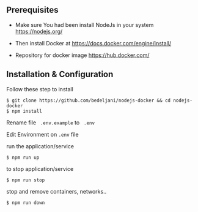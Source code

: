 ## Prerequisites
* Make sure You had been install NodeJs in your system https://nodejs.org/

* Then install Docker at https://docs.docker.com/engine/install/ 

* Repository for docker image https://hub.docker.com/


## Installation & Configuration
Follow these step to install


```
$ git clone https://github.com/bedeljani/nodejs-docker && cd nodejs-docker
$ npm install
```
Rename file ``` .env.example``` to ``` .env``` 

Edit Environment on ``` .env ``` file 


run the application/service 
```
$ npm run up
```
to stop application/service
```
$ npm run stop
```
stop and remove containers, networks..
```
$ npm run down
```
